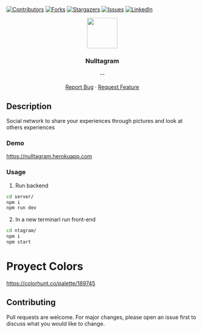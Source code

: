 [![Contributors][contributors-shield]][contributors-url]
[![Forks][forks-shield]][forks-url]
[![Stargazers][stars-shield]][stars-url]
[![Issues][issues-shield]][issues-url]
[![LinkedIn][linkedin-shield]][linkedin-url]


<p align="center">
  <img src="https://img.icons8.com/carbon-copy/2x/camera.png" width="80" height="80">
  <h3 align="center">Nulltagram</h3>

  <p align="center">
        <em>--</em>
    <br /><br />
    <a href="https://github.com/fredhii/nulltagram/issues">Report Bug</a>
    ·
    <a href="https://github.com/fredhii/nulltagram/issues">Request Feature</a>
  </p>
</p>

## Description
Social network to share your experiences through pictures and look at others experiences

### Demo
https://nulltagram.herokuapp.com

### Usage
1) Run backend
```sh
cd server/
npm i
npm run dev
```
2) In a new terminarl run front-end
```sh
cd ntagram/
npm i
npm start
```

# Proyect Colors
https://colorhunt.co/palette/189745

## Contributing
Pull requests are welcome. For major changes, please open an issue first to discuss what you would like to change.



[contributors-shield]: https://img.shields.io/github/contributors/fredhii/nulltagram?style=flat-square
[contributors-url]: https://github.com/fredhii/nulltagram/graphs/contributors
[forks-shield]: https://img.shields.io/github/forks/fredhii/nulltagram.svg?style=flat-square
[forks-url]: https://github.com/fredhii/nulltagram/network/members
[stars-shield]: https://img.shields.io/github/stars/fredhii/nulltagram.svg?style=flat-square
[stars-url]: https://github.com/fredhii/nulltagram/stargazers
[issues-shield]: https://img.shields.io/github/issues/fredhii/nulltagram?style=flat-square
[issues-url]: https://github.com/fredhii/nulltagram/issues
[linkedin-shield]: https://img.shields.io/badge/-LinkedIn-black.svg?style=flat-square&logo=linkedin&colorB=555
[linkedin-url]: https://linkedin.com/in/fredhii
